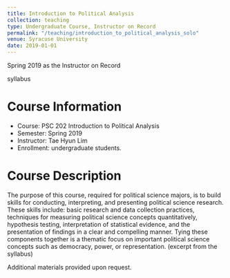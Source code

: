 ```yaml
---
title: Introduction to Political Analysis
collection: teaching
type: Undergraduate Course, Instructor on Record
permalink: "/teaching/introduction_to_political_analysis_solo"
venue: Syracuse University
date: 2019-01-01
---
```


Spring 2019 as the Instructor on Record

syllabus

Course Information
======
* Course: PSC 202 Introduction to Political Analysis
* Semester: Spring 2019
* Instructor: Tae Hyun Lim 
* Enrollment:  undergraduate students.

Course Description
======
The purpose of this course, required for political science majors, is to build skills for conducting, interpreting, and presenting political science research. These skills include: basic research and data collection practices, techniques for measuring political science concepts quantitatively, hypothesis testing, interpretation of statistical evidence, and the presentation of findings in a clear and compelling manner. Tying these components together is a thematic focus on important political science concepts such as democracy, power, or representation. (excerpt from the syllabus)


Additional materials provided upon request.